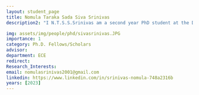 ```yaml
---
layout: student_page
title: Nomula Taraka Sada Siva Srinivas
description2: "I N.T.S.S.Srinivas am a second year PhD student at the Distributed Systems Lab, in Electrical Communication Department, IISc Bangalore. I have completed my B.Tech  in Electronics and Communication Engineering from IIIT Tiruchirappalli in 2022. My research interests include Queueing Theory and Machine Learning. I am currently working on Hierarchical Inference."

img: assets/img/people/phd/sivasrinivas.JPG
importance: 1
category: Ph.D. Fellows/Scholars 
advisor: 
department: ECE
redirect: 
Research_Interests:
email: nomulasrinivas2001@gmail.com
linkedin: https://www.linkedin.com/in/srinivas-nomula-748a2316b
years: [2023]
---
```


